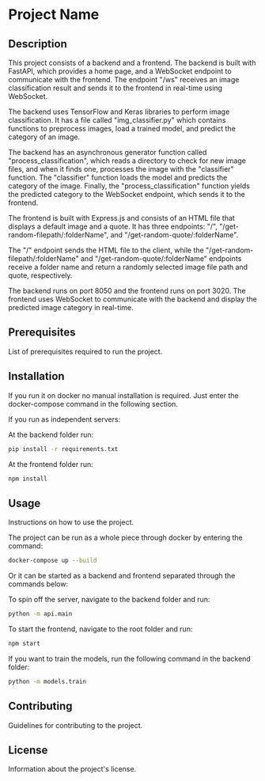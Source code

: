 # Project Name

## Description

This project consists of a backend and a frontend. The backend is built with FastAPI, which provides a home page, and a WebSocket endpoint to communicate with the frontend. The endpoint "/ws" receives an image classification result and sends it to the frontend in real-time using WebSocket.

The backend uses TensorFlow and Keras libraries to perform image classification. It has a file called "img_classifier.py" which contains functions to preprocess images, load a trained model, and predict the category of an image.

The backend has an asynchronous generator function called "process_classification", which reads a directory to check for new image files, and when it finds one, processes the image with the "classifier" function. The "classifier" function loads the model and predicts the category of the image. Finally, the "process_classification" function yields the predicted category to the WebSocket endpoint, which sends it to the frontend.

The frontend is built with Express.js and consists of an HTML file that displays a default image and a quote. It has three endpoints: "/", "/get-random-filepath/:folderName", and "/get-random-quote/:folderName".

The "/" endpoint sends the HTML file to the client, while the "/get-random-filepath/:folderName" and "/get-random-quote/:folderName" endpoints receive a folder name and return a randomly selected image file path and quote, respectively.

The backend runs on port 8050 and the frontend runs on port 3020. The frontend uses WebSocket to communicate with the backend and display the predicted image category in real-time.

## Prerequisites

List of prerequisites required to run the project.

## Installation

If you run it on docker no manual installation is required. Just enter the docker-compose command in the following section.

If you run as independent servers:

At the backend folder run:
```bash
pip install -r requirements.txt
```
At the frontend folder run:
```bash
npm install
```

## Usage

Instructions on how to use the project.

The project can be run as a whole piece through docker by entering the command:

```bash
docker-compose up --build
```

Or it can be started as a backend and frontend separated through the commands below:


To spin off the server, navigate to the backend folder and run:

```bash
python -m api.main
```

To start the frontend, navigate to the root folder and run:

```bash
npm start
```

If you want to train the models, run the following command in the backend folder:

```bash
python -m models.train
```

## Contributing

Guidelines for contributing to the project.

## License

Information about the project's license.